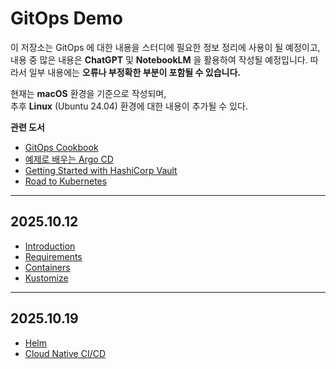 # GitOps Demo

이 저장소는 GitOps 에 대한 내용을 스터디에 필요한 정보 정리에 사용이 될 예정이고, 
내용 중 많은 내용은 **ChatGPT** 및 **NotebookLM** 을 활용하여 작성될 예정입니다.
따라서 일부 내용에는 **오류나 부정확한 부분이 포함될 수 있습니다.**  

현재는 **macOS** 환경을 기준으로 작성되며,  
추후 **Linux** (Ubuntu 24.04) 환경에 대한 내용이 추가될 수 있다.

**관련 도서**

- [GitOps Cookbook](https://ebook-product.kyobobook.co.kr/dig/epd/ebook/E000010494149)
- [예제로 배우는 Argo CD](https://ebook-product.kyobobook.co.kr/dig/epd/ebook/E000009264605)
- [Getting Started with HashiCorp Vault](https://www.amazon.com/Getting-Started-HashiCorp-Vault-hands-ebook/dp/B0FK39MY5C/)
- [Road to Kubernetes](https://www.manning.com/books/road-to-kubernetes)

---

## 2025.10.12

- [Introduction](./gitops-cookbook-01-introduction.md)
- [Requirements](./gitops-cookbook-02-requirements.md)
- [Containers](./gitops-cookbook-03-containers.md)
- [Kustomize](./gitops-cookbook-04-kustomize.md)

---

## 2025.10.19

- [Helm](./gitops-cookbook-05-helm.md)
- [Cloud Native CI/CD](./gitops-cookbook-06-cloud-native-cicd.md)